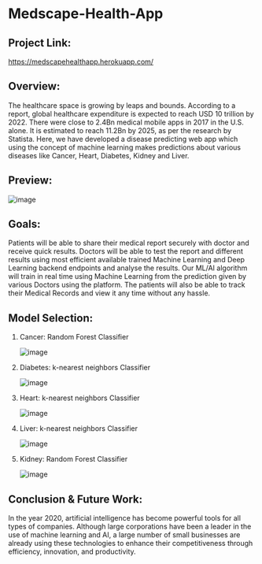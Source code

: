 # Medscape-Health-App
## Project Link:

https://medscapehealthapp.herokuapp.com/

## Overview:

The healthcare space is growing by leaps and bounds. According to a report, global healthcare expenditure is expected to reach USD 10 trillion by 2022.
There were close to 2.4Bn medical mobile apps in 2017 in the U.S. alone. It is estimated to reach 11.2Bn by 2025, as per the research by Statista.
Here, we have developed a disease predicting web app which using the concept of machine learning makes predictions about various diseases like Cancer, Heart, Diabetes, Kidney and Liver.

## Preview:

![image](https://user-images.githubusercontent.com/65092287/98261218-3c35eb00-1faa-11eb-9ab5-d609a7ef50e1.png)

## Goals:
Patients will be able to share their medical report securely with doctor and receive quick results. Doctors will be able to test the report and different results using most efficient available trained Machine Learning and Deep Learning backend endpoints and analyse the results. Our ML/AI algorithm will train in real time using Machine Learning from the prediction given by various Doctors using the platform. The patients will also be able to track their Medical Records and view it any time without any hassle.


## Model Selection:
  1. Cancer: Random Forest Classifier
  
      ![image](https://user-images.githubusercontent.com/65092287/98260114-ee6cb300-1fa8-11eb-9ce2-9683d01e84e1.png)
  
  2. Diabetes: k-nearest neighbors Classifier
  
      ![image](https://user-images.githubusercontent.com/65092287/98260428-558a6780-1fa9-11eb-8924-d1b2a242a813.png)
      
  3. Heart: k-nearest neighbors Classifier
  
      ![image](https://user-images.githubusercontent.com/65092287/98260685-9d10f380-1fa9-11eb-90dd-e2926feabd9a.png)
      
  4. Liver: k-nearest neighbors Classifier
  
      ![image](https://user-images.githubusercontent.com/65092287/98260839-c893de00-1fa9-11eb-8f35-cda794838ea4.png)
     
  5. Kidney: Random Forest Classifier
  
      ![image](https://user-images.githubusercontent.com/65092287/98261084-127cc400-1faa-11eb-9160-6416513d8cc6.png)
      
## Conclusion & Future Work:

In the year 2020, artificial intelligence has become powerful tools for all types of companies. Although large corporations have been a leader in the use of machine learning and AI, a large number of small businesses are already using these technologies to enhance their competitiveness through efficiency, innovation, and productivity.

    
